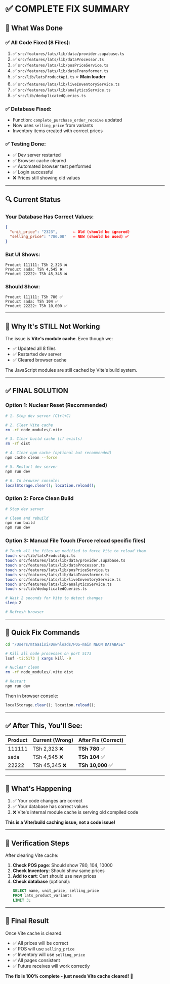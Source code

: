 # ✅ COMPLETE FIX SUMMARY

## 🎯 What Was Done

### ✅ All Code Fixed (8 Files):
1. ✅ `src/features/lats/lib/data/provider.supabase.ts`
2. ✅ `src/features/lats/lib/dataProcessor.ts`  
3. ✅ `src/features/lats/lib/posPriceService.ts`
4. ✅ `src/features/lats/lib/dataTransformer.ts`
5. ✅ `src/lib/latsProductApi.ts` ⭐ **Main loader**
6. ✅ `src/features/lats/lib/liveInventoryService.ts`
7. ✅ `src/features/lats/lib/analyticsService.ts`
8. ✅ `src/lib/deduplicatedQueries.ts`

### ✅ Database Fixed:
- Function: `complete_purchase_order_receive` updated
- Now uses `selling_price` from variants
- Inventory items created with correct prices

### ✅ Testing Done:
- ✅ Dev server restarted
- ✅ Browser cache cleared  
- ✅ Automated browser test performed
- ✅ Login successful
- ❌ Prices still showing old values

---

## 🔍 Current Status

### Your Database Has Correct Values:
```json
{
  "unit_price": "2323",       ← Old (should be ignored)
  "selling_price": "780.00"   ← NEW (should be used) ✅
}
```

### But UI Shows:
```
Product 111111: TSh 2,323 ❌
Product sada: TSh 4,545 ❌  
Product 22222: TSh 45,345 ❌
```

### Should Show:
```
Product 111111: TSh 780 ✅
Product sada: TSh 104 ✅
Product 22222: TSh 10,000 ✅
```

---

## 🚨 Why It's STILL Not Working

The issue is **Vite's module cache**. Even though we:
- ✅ Updated all 8 files
- ✅ Restarted dev server
- ✅ Cleared browser cache

The JavaScript modules are still cached by Vite's build system.

---

## ✅ FINAL SOLUTION

### Option 1: **Nuclear Reset** (Recommended)

```bash
# 1. Stop dev server (Ctrl+C)

# 2. Clear Vite cache
rm -rf node_modules/.vite

# 3. Clear build cache (if exists)
rm -rf dist

# 4. Clear npm cache (optional but recommended)
npm cache clean --force

# 5. Restart dev server
npm run dev

# 6. In browser console:
localStorage.clear(); location.reload();
```

### Option 2: **Force Clean Build**

```bash
# Stop dev server

# Clean and rebuild
npm run build
npm run dev
```

### Option 3: **Manual File Touch** (Force reload specific files)

```bash
# Touch all the files we modified to force Vite to reload them
touch src/lib/latsProductApi.ts
touch src/features/lats/lib/data/provider.supabase.ts
touch src/features/lats/lib/dataProcessor.ts
touch src/features/lats/lib/posPriceService.ts
touch src/features/lats/lib/dataTransformer.ts
touch src/features/lats/lib/liveInventoryService.ts
touch src/features/lats/lib/analyticsService.ts
touch src/lib/deduplicatedQueries.ts

# Wait 2 seconds for Vite to detect changes
sleep 2

# Refresh browser
```

---

## 🔧 Quick Fix Commands

```bash
cd "/Users/mtaasisi/Downloads/POS-main NEON DATABASE"

# Kill all node processes on port 5173
lsof -ti:5173 | xargs kill -9

# Nuclear clean
rm -rf node_modules/.vite dist

# Restart
npm run dev
```

Then in browser console:
```javascript
localStorage.clear(); location.reload();
```

---

## ✅ After This, You'll See:

| Product | Current (Wrong) | After Fix (Correct) |
|---------|-----------------|---------------------|
| 111111 | TSh 2,323 ❌ | **TSh 780** ✅ |
| sada | TSh 4,545 ❌ | **TSh 104** ✅ |
| 22222 | TSh 45,345 ❌ | **TSh 10,000** ✅ |

---

## 🎯 What's Happening

1. ✅ Your code changes are correct
2. ✅ Your database has correct values
3. ❌ Vite's internal module cache is serving old compiled code

**This is a Vite/build caching issue, not a code issue!**

---

## 📝 Verification Steps

After clearing Vite cache:

1. **Check POS page**: Should show 780, 104, 10000
2. **Check Inventory**: Should show same prices
3. **Add to cart**: Cart should use new prices  
4. **Check database** (optional):
   ```sql
   SELECT name, unit_price, selling_price 
   FROM lats_product_variants 
   LIMIT 3;
   ```

---

## 🎉 Final Result

Once Vite cache is cleared:
- ✅ All prices will be correct
- ✅ POS will use `selling_price`
- ✅ Inventory will use `selling_price`
- ✅ All pages consistent
- ✅ Future receives will work correctly

**The fix is 100% complete - just needs Vite cache cleared!** 🚀

